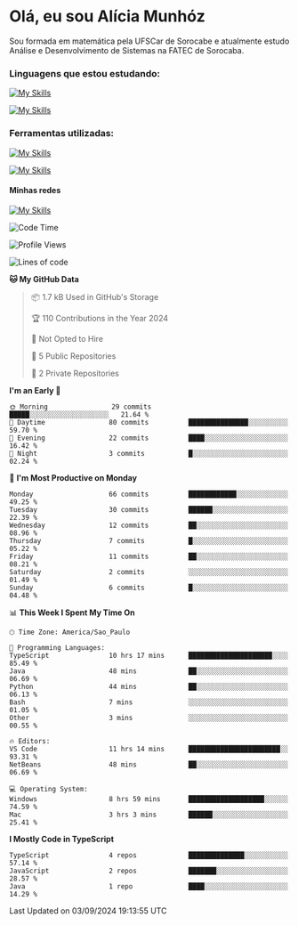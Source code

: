 # Olá, eu sou Alícia Munhóz

<p>Sou formada em matemática pela UFSCar de Sorocabe e atualmente estudo Análise e Desenvolvimento de Sistemas na FATEC de Sorocaba.</p>

### Linguagens que estou estudando:

[![My Skills](https://skillicons.dev/icons?i=js,ts,html,css)](https://skillicons.dev)


[![My Skills](https://skillicons.dev/icons?i=nodejs,java,py,latex)](https://skillicons.dev)

### Ferramentas utilizadas:

[![My Skills](https://skillicons.dev/icons?i=vscode,discord,figma,git)](https://skillicons.dev)

[![My Skills](https://skillicons.dev/icons?i=github,gmail,mongodb,sublime)](https://skillicons.dev)

#### Minhas redes
[![My Skills](https://skillicons.dev/icons?i=linkedin)](https://www.linkedin.com/in/aliciamunhozfrancodecamargo/)

<!--START_SECTION:waka-->
![Code Time](http://img.shields.io/badge/Code%20Time-17%20hrs%2022%20mins-blue)

![Profile Views](http://img.shields.io/badge/Profile%20Views-57-blue)

![Lines of code](https://img.shields.io/badge/From%20Hello%20World%20I%27ve%20Written-24.0%20thousand%20lines%20of%20code-blue)

**🐱 My GitHub Data** 

> 📦 1.7 kB Used in GitHub's Storage 
 > 
> 🏆 110 Contributions in the Year 2024
 > 
> 🚫 Not Opted to Hire
 > 
> 📜 5 Public Repositories 
 > 
> 🔑 2 Private Repositories 
 > 
**I'm an Early 🐤** 

```text
🌞 Morning                29 commits          █████░░░░░░░░░░░░░░░░░░░░   21.64 % 
🌆 Daytime                80 commits          ███████████████░░░░░░░░░░   59.70 % 
🌃 Evening                22 commits          ████░░░░░░░░░░░░░░░░░░░░░   16.42 % 
🌙 Night                  3 commits           █░░░░░░░░░░░░░░░░░░░░░░░░   02.24 % 
```
📅 **I'm Most Productive on Monday** 

```text
Monday                   66 commits          ████████████░░░░░░░░░░░░░   49.25 % 
Tuesday                  30 commits          ██████░░░░░░░░░░░░░░░░░░░   22.39 % 
Wednesday                12 commits          ██░░░░░░░░░░░░░░░░░░░░░░░   08.96 % 
Thursday                 7 commits           █░░░░░░░░░░░░░░░░░░░░░░░░   05.22 % 
Friday                   11 commits          ██░░░░░░░░░░░░░░░░░░░░░░░   08.21 % 
Saturday                 2 commits           ░░░░░░░░░░░░░░░░░░░░░░░░░   01.49 % 
Sunday                   6 commits           █░░░░░░░░░░░░░░░░░░░░░░░░   04.48 % 
```


📊 **This Week I Spent My Time On** 

```text
🕑︎ Time Zone: America/Sao_Paulo

💬 Programming Languages: 
TypeScript               10 hrs 17 mins      █████████████████████░░░░   85.49 % 
Java                     48 mins             ██░░░░░░░░░░░░░░░░░░░░░░░   06.69 % 
Python                   44 mins             ██░░░░░░░░░░░░░░░░░░░░░░░   06.13 % 
Bash                     7 mins              ░░░░░░░░░░░░░░░░░░░░░░░░░   01.05 % 
Other                    3 mins              ░░░░░░░░░░░░░░░░░░░░░░░░░   00.55 % 

🔥 Editors: 
VS Code                  11 hrs 14 mins      ███████████████████████░░   93.31 % 
NetBeans                 48 mins             ██░░░░░░░░░░░░░░░░░░░░░░░   06.69 % 

💻 Operating System: 
Windows                  8 hrs 59 mins       ███████████████████░░░░░░   74.59 % 
Mac                      3 hrs 3 mins        ██████░░░░░░░░░░░░░░░░░░░   25.41 % 
```

**I Mostly Code in TypeScript** 

```text
TypeScript               4 repos             ██████████████░░░░░░░░░░░   57.14 % 
JavaScript               2 repos             ███████░░░░░░░░░░░░░░░░░░   28.57 % 
Java                     1 repo              ████░░░░░░░░░░░░░░░░░░░░░   14.29 % 
```




 Last Updated on 03/09/2024 19:13:55 UTC
<!--END_SECTION:waka-->
